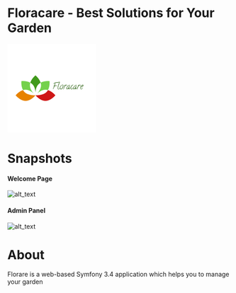 Floracare - Best Solutions for Your Garden
=========

![alt text](https://github.com/pskowronek90/garden/blob/master/web/css/images/logo.png?raw=true)

Snapshots
=========

<h4>Welcome Page</h4>

![alt_text](https://preview.ibb.co/n7Pypc/Zrzut_ekranu_2018_03_20_o_10_19_07.png)

<h4>Admin Panel</h4>

![alt_text](https://preview.ibb.co/nqTUw7/snap2.png)



About
=========

<p>Florare is a web-based Symfony 3.4 application which helps you to manage your garden</p>







